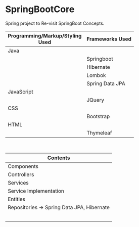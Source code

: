 # SpringBootCore
Spring project to Re-visit SpringBoot Concepts.


| Programming/Markup/Styling<br>Used | Frameworks Used <br>|
|-|-|
| Java |
|| Springboot |
|| Hibernate | 
|| Lombok |
|| Spring Data JPA |
| JavaScript |
|| JQuery |
|CSS|
|| Bootstrap |
|HTML|
|| Thymeleaf |

<br>

|Contents|
|-|
|Components|
|Controllers|
|Services|
|Service Implementation|
|Entities|
|Repositories -> Spring Data JPA, Hibernate|
||
||
||
||
||

